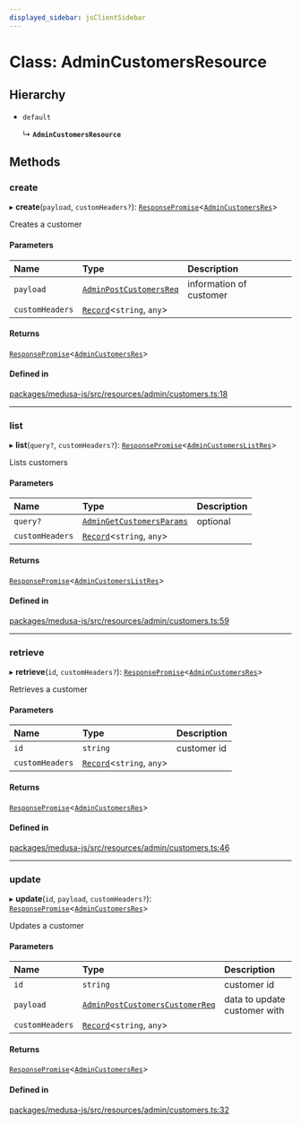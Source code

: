 ```yaml
---
displayed_sidebar: jsClientSidebar
---
```


# Class: AdminCustomersResource

## Hierarchy

- `default`

  ↳ **`AdminCustomersResource`**

## Methods

### create

▸ **create**(`payload`, `customHeaders?`): [`ResponsePromise`](../modules/internal-12.md#responsepromise)<[`AdminCustomersRes`](../modules/internal-7.md#admincustomersres)\>

Creates a customer

#### Parameters

| Name | Type | Description |
| :------ | :------ | :------ |
| `payload` | [`AdminPostCustomersReq`](internal-7.AdminPostCustomersReq.md) | information of customer |
| `customHeaders` | [`Record`](../modules/internal.md#record)<`string`, `any`\> |  |

#### Returns

[`ResponsePromise`](../modules/internal-12.md#responsepromise)<[`AdminCustomersRes`](../modules/internal-7.md#admincustomersres)\>

#### Defined in

[packages/medusa-js/src/resources/admin/customers.ts:18](https://github.com/medusajs/medusa/blob/f15cd596e4/packages/medusa-js/src/resources/admin/customers.ts#L18)

___

### list

▸ **list**(`query?`, `customHeaders?`): [`ResponsePromise`](../modules/internal-12.md#responsepromise)<[`AdminCustomersListRes`](../modules/internal-7.md#admincustomerslistres)\>

Lists customers

#### Parameters

| Name | Type | Description |
| :------ | :------ | :------ |
| `query?` | [`AdminGetCustomersParams`](internal-7.AdminGetCustomersParams.md) | optional |
| `customHeaders` | [`Record`](../modules/internal.md#record)<`string`, `any`\> |  |

#### Returns

[`ResponsePromise`](../modules/internal-12.md#responsepromise)<[`AdminCustomersListRes`](../modules/internal-7.md#admincustomerslistres)\>

#### Defined in

[packages/medusa-js/src/resources/admin/customers.ts:59](https://github.com/medusajs/medusa/blob/f15cd596e4/packages/medusa-js/src/resources/admin/customers.ts#L59)

___

### retrieve

▸ **retrieve**(`id`, `customHeaders?`): [`ResponsePromise`](../modules/internal-12.md#responsepromise)<[`AdminCustomersRes`](../modules/internal-7.md#admincustomersres)\>

Retrieves a customer

#### Parameters

| Name | Type | Description |
| :------ | :------ | :------ |
| `id` | `string` | customer id |
| `customHeaders` | [`Record`](../modules/internal.md#record)<`string`, `any`\> |  |

#### Returns

[`ResponsePromise`](../modules/internal-12.md#responsepromise)<[`AdminCustomersRes`](../modules/internal-7.md#admincustomersres)\>

#### Defined in

[packages/medusa-js/src/resources/admin/customers.ts:46](https://github.com/medusajs/medusa/blob/f15cd596e4/packages/medusa-js/src/resources/admin/customers.ts#L46)

___

### update

▸ **update**(`id`, `payload`, `customHeaders?`): [`ResponsePromise`](../modules/internal-12.md#responsepromise)<[`AdminCustomersRes`](../modules/internal-7.md#admincustomersres)\>

Updates a customer

#### Parameters

| Name | Type | Description |
| :------ | :------ | :------ |
| `id` | `string` | customer id |
| `payload` | [`AdminPostCustomersCustomerReq`](internal-7.AdminPostCustomersCustomerReq.md) | data to update customer with |
| `customHeaders` | [`Record`](../modules/internal.md#record)<`string`, `any`\> |  |

#### Returns

[`ResponsePromise`](../modules/internal-12.md#responsepromise)<[`AdminCustomersRes`](../modules/internal-7.md#admincustomersres)\>

#### Defined in

[packages/medusa-js/src/resources/admin/customers.ts:32](https://github.com/medusajs/medusa/blob/f15cd596e4/packages/medusa-js/src/resources/admin/customers.ts#L32)
